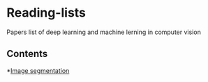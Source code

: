 # Reading-lists
Papers list of deep learning and machine lerning in computer vision
## Contents   
*[Image segmentation](https://github.com/Zakiyi/Paper-lists/blob/master/semantic%20segmentation.md)

